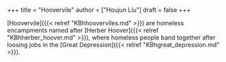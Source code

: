 +++
title = "Hoovervile"
author = ["Houjun Liu"]
draft = false
+++

[Hoovervile]({{< relref "KBhhooverviles.md" >}}) are homeless encampments named after [Herber Hoover]({{< relref "KBhherber_hoover.md" >}}), where homeless people band together after loosing jobs in the [Great Depression]({{< relref "KBhgreat_depression.md" >}}).